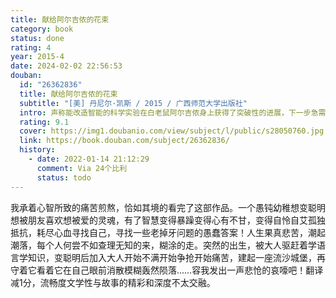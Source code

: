 ```yaml
---
title: 献给阿尔吉侬的花束
category: book
status: done
rating: 4
year: 2015-4
date: 2024-02-02 22:56:53
douban:
  id: "26362836"
  title: 献给阿尔吉侬的花束
  subtitle: "[美] 丹尼尔·凯斯 / 2015 / 广西师范大学出版社"
  intro: 声称能改造智能的科学实验在白老鼠阿尔吉侬身上获得了突破性的进展，下一步急需进行人体实验。个性和善、学习态度积极的心智障碍者查理·高登成为最佳人选。手术成功后，查理的智商从68跃升为185，然而那些从未有过的情绪和记忆也逐渐浮现。
  rating: 9.1
  cover: https://img1.doubanio.com/view/subject/l/public/s28050760.jpg
  link: https://book.douban.com/subject/26362836/
  history:
    - date: 2022-01-14 21:12:29
      comment: Via 24个比利
      status: todo
---
```


我承着心智所致的痛苦煎熬，恰如其境的看完了这部作品。一个愚钝幼稚想变聪明想被朋友喜欢想被爱的灵魂，有了智慧变得暴躁变得心有不甘，变得自怜自艾孤独抵抗，耗尽心血寻找自己，寻找一些老掉牙问题的愚蠢答案！人生果真悲苦，潮起潮落，每个人何尝不如查理无知的来，糊涂的走。突然的出生，被大人驱赶着学语言学知识，变聪明后加入大人开始不满开始争抢开始痛苦，建起一座流沙城堡，再守着它看着它在自己眼前消散模糊轰然陨落……容我发出一声悲怆的哀嚎吧！翻译减1分，流畅度文学性与故事的精彩和深度不太交融。
